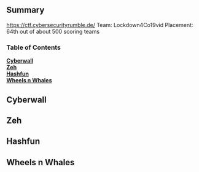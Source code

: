 ## Summary

https://ctf.cybersecurityrumble.de/
Team: Lockdown4Co19vid
Placement: 64th out of about 500 scoring teams

### Table of Contents
**[Cyberwall](#cyberwall)**<br>
**[Zeh](#zeh)**<br>
**[Hashfun](#hashfun)**<br>
**[Wheels n Whales](#wheels-n-whales)**<br>

## Cyberwall
## Zeh
## Hashfun
## Wheels n Whales
